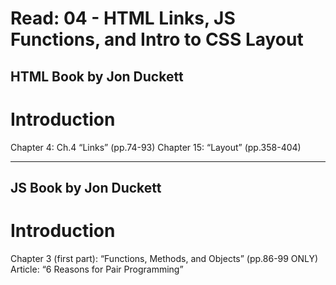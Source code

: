# Read: 04 - HTML Links, JS Functions, and Intro to CSS Layout

## HTML Book by Jon Duckett
<h1>Introduction</h1>

Chapter 4: Ch.4 “Links” (pp.74-93)
Chapter 15: “Layout” (pp.358-404)

* * *

## JS Book by Jon Duckett
<h1>Introduction</h1>

Chapter 3 (first part): “Functions, Methods, and Objects” (pp.86-99 ONLY)
Article: “6 Reasons for Pair Programming”
